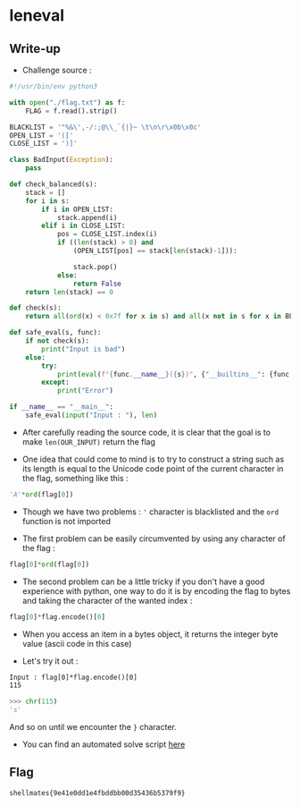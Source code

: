 # leneval

## Write-up

* Challenge source :

```python
#!/usr/bin/env python3

with open("./flag.txt") as f:
    FLAG = f.read().strip()

BLACKLIST = '"%&\',-/:;@\\_`{|}~ \t\n\r\x0b\x0c'
OPEN_LIST = '(['
CLOSE_LIST = ')]'

class BadInput(Exception):
    pass

def check_balanced(s):
    stack = []
    for i in s:
        if i in OPEN_LIST:
            stack.append(i)
        elif i in CLOSE_LIST:
            pos = CLOSE_LIST.index(i)
            if ((len(stack) > 0) and
                (OPEN_LIST[pos] == stack[len(stack)-1])):

                stack.pop()
            else:
                return False
    return len(stack) == 0

def check(s):
    return all(ord(x) < 0x7f for x in s) and all(x not in s for x in BLACKLIST) and check_balanced(s)

def safe_eval(s, func):
    if not check(s):
        print("Input is bad")
    else:
        try:
            print(eval(f"{func.__name__}({s})", {"__builtins__": {func.__name__: func}, "flag": FLAG}))
        except:
            print("Error")

if __name__ == "__main__":
    safe_eval(input("Input : "), len)
```

* After carefully reading the source code, it is clear that the goal is to make `len(OUR_INPUT)` return the flag

* One idea that could come to mind is to try to construct a string such as its length is equal to the Unicode code point of the current character in the flag, something like this :

```python
'A'*ord(flag[0])
```

* Though we have two problems : `'` character is blacklisted and the `ord` function is not imported

* The first problem can be easily circumvented by using any character of the flag :

```python
flag[0]*ord(flag[0])
```

* The second problem can be a little tricky if you don't have a good experience with python, one way to do it is by encoding the flag to bytes and taking the character of the wanted index :

```python
flag[0]*flag.encode()[0]
```

* When you access an item in a bytes object, it returns the integer byte value (ascii code in this case)

* Let's try it out :

```txt
Input : flag[0]*flag.encode()[0]
115
```

```python
>>> chr(115)
's'
```

And so on until we encounter the `}` character.

* You can find an automated solve script [here](./solve.py)

## Flag

`shellmates{9e41e0dd1e4fbddbb00d35436b5379f9}`
